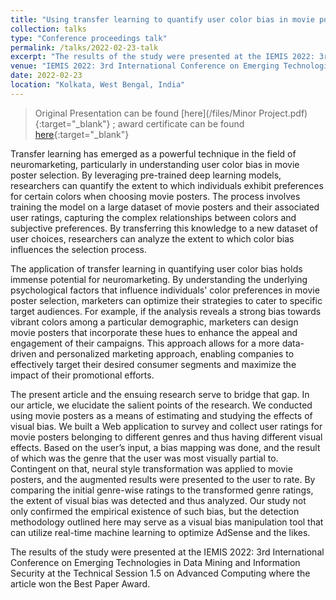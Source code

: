```yaml
---
title: "Using transfer learning to quantify user color bias in movie poster selection for neuromarketing applications"
collection: talks
type: "Conference proceedings talk"
permalink: /talks/2022-02-23-talk
excerpt: "The results of the study were presented at the IEMIS 2022: 3rd International Conference on Emerging Technologies in Data Mining and Information Security at the Technical Session 1.5 on Advanced Computing where the presented article won the Best Paper Award."
venue: "IEMIS 2022: 3rd International Conference on Emerging Technologies in Data Mining and Information Security"
date: 2022-02-23
location: "Kolkata, West Bengal, India"
---
```

> Original Presentation can be found [here](/files/Minor Project.pdf){:target="_blank"} ; award certificate can be found [here](/files/234.pdf){:target="_blank"}

Transfer learning has emerged as a powerful technique in the field of neuromarketing, particularly in understanding user color bias in movie poster selection. By leveraging pre-trained deep learning models, researchers can quantify the extent to which individuals exhibit preferences for certain colors when choosing movie posters. The process involves training the model on a large dataset of movie posters and their associated user ratings, capturing the complex relationships between colors and subjective preferences. By transferring this knowledge to a new dataset of user choices, researchers can analyze the extent to which color bias influences the selection process.

The application of transfer learning in quantifying user color bias holds immense potential for neuromarketing. By understanding the underlying psychological factors that influence individuals' color preferences in movie poster selection, marketers can optimize their strategies to cater to specific target audiences. For example, if the analysis reveals a strong bias towards vibrant colors among a particular demographic, marketers can design movie posters that incorporate these hues to enhance the appeal and engagement of their campaigns. This approach allows for a more data-driven and personalized marketing approach, enabling companies to effectively target their desired consumer segments and maximize the impact of their promotional efforts.

The present article and the ensuing research serve to bridge that gap. In our article, we elucidate the salient points of the research. We conducted using movie posters as a means of estimating and studying the effects of visual bias. We built a Web application to survey and collect user ratings for movie posters belonging to different genres and thus having different visual effects. Based on the user’s input, a bias mapping was done, and the result of which was the genre that the user was most visually partial to. Contingent on that, neural style transformation was applied to movie posters, and the augmented results were presented to the user to rate. By comparing the initial genre-wise ratings to the transformed genre ratings, the extent of visual bias was detected and thus analyzed. Our study not only confirmed the empirical existence of such bias, but the detection methodology outlined here may serve as a visual bias manipulation tool that can utilize real-time machine learning to optimize AdSense and the likes.

The results of the study were presented at the IEMIS 2022: 3rd International Conference on Emerging Technologies in Data Mining and Information Security at the Technical Session 1.5 on Advanced Computing where the article won the Best Paper Award.
